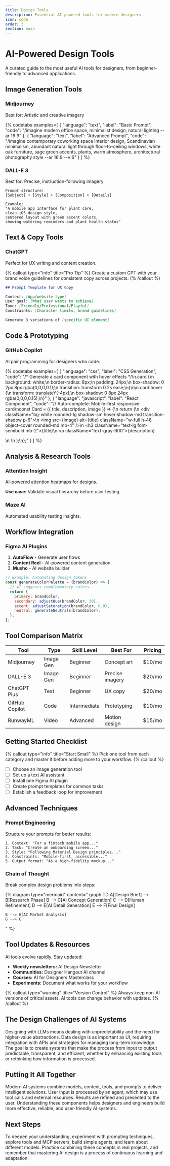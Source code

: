 ```yaml
---
title: Design Tools
description: Essential AI-powered tools for modern designers
icon: code
order: 3
section: main
---
```


# AI-Powered Design Tools

A curated guide to the most useful AI tools for designers, from beginner-friendly to advanced applications.

## Image Generation Tools

### Midjourney

Best for: Artistic and creative imagery

{% codetabs examples=[
  {
    "language": "text",
    "label": "Basic Prompt",
    "code": "/imagine modern office space, minimalist design, natural lighting --ar 16:9"
  },
  {
    "language": "text",
    "label": "Advanced Prompt",
    "code": "/imagine contemporary coworking space interior design, Scandinavian minimalism, abundant natural light through floor-to-ceiling windows, white oak furniture, sage green accents, plants, warm atmosphere, architectural photography style --ar 16:9 --v 6"
  }
] %}

### DALL-E 3

Best for: Precise, instruction-following imagery

```text
Prompt structure:
[Subject] + [Style] + [Composition] + [Details]

Example:
"A mobile app interface for plant care,
clean iOS design style,
centered layout with green accent colors,
showing watering reminders and plant health status"
```

## Text & Copy Tools

### ChatGPT

Perfect for UX writing and content creation.

{% callout type="info" title="Pro Tip" %}
Create a custom GPT with your brand voice guidelines for consistent copy across projects.
{% /callout %}

```markdown
## Prompt Template for UX Copy

Context: [App/website type]
User goal: [What user wants to achieve]
Tone: [Friendly/Professional/Playful]
Constraints: [Character limits, brand guidelines]

Generate 3 variations of [specific UI element]
```

## Code & Prototyping

### GitHub Copilot

AI pair programming for designers who code.

{% codetabs examples=[
  {
    "language": "css",
    "label": "CSS Generation",
    "code": "/* Generate a card component with hover effects */\n.card {\n  background: white;\n  border-radius: 8px;\n  padding: 24px;\n  box-shadow: 0 2px 8px rgba(0,0,0,0.1);\n  transition: transform 0.2s ease;\n}\n\n.card:hover {\n  transform: translateY(-4px);\n  box-shadow: 0 8px 24px rgba(0,0,0,0.15);\n}"
  },
  {
    "language": "javascript",
    "label": "React Component",
    "code": "// Auto-complete: Mobile-first responsive card\nconst Card = ({ title, description, image }) => {\n  return (\n    <div className=\"bg-white rounded-lg shadow-sm hover:shadow-md transition-shadow p-6\">\n      <img src={image} alt={title} className=\"w-full h-48 object-cover rounded-md mb-4\" />\n      <h3 className=\"text-lg font-semibold mb-2\">{title}</h3>\n      <p className=\"text-gray-600\">{description}</p>\n    </div>\n  );\n};"
  }
] %}

## Analysis & Research Tools

### Attention Insight

AI-powered attention heatmaps for designs.

**Use case:** Validate visual hierarchy before user testing.

### Maze AI

Automated usability testing insights.

## Workflow Integration

### Figma AI Plugins

1. **AutoFlow** - Generate user flows
2. **Content Reel** - AI-powered content generation
3. **Musho** - AI website builder

```javascript
// Example: Automating design tokens
const generateColorPalette = (brandColor) => {
  // AI suggests complementary colors
  return {
    primary: brandColor,
    secondary: adjustHue(brandColor, 30),
    accent: adjustSaturation(brandColor, 0.8),
    neutral: generateNeutrals(brandColor),
  };
};
```

## Tool Comparison Matrix

| Tool           | Type      | Skill Level  | Best For        | Pricing |
| -------------- | --------- | ------------ | --------------- | ------- |
| Midjourney     | Image Gen | Beginner     | Concept art     | $10/mo  |
| DALL-E 3       | Image Gen | Beginner     | Precise imagery | $20/mo  |
| ChatGPT Plus   | Text      | Beginner     | UX copy         | $20/mo  |
| GitHub Copilot | Code      | Intermediate | Prototyping     | $10/mo  |
| RunwayML       | Video     | Advanced     | Motion design   | $15/mo  |

## Getting Started Checklist

{% callout type="info" title="Start Small" %}
Pick one tool from each category and master it before adding more to your workflow.
{% /callout %}

- [ ] Choose an image generation tool
- [ ] Set up a text AI assistant
- [ ] Install one Figma AI plugin
- [ ] Create prompt templates for common tasks
- [ ] Establish a feedback loop for improvement

## Advanced Techniques

### Prompt Engineering

Structure your prompts for better results:

```text
1. Context: "For a fintech mobile app..."
2. Task: "Create an onboarding screen..."
3. Style: "Following Material Design principles..."
4. Constraints: "Mobile-first, accessible..."
5. Output format: "As a high-fidelity mockup..."
```

### Chain of Thought

Break complex design problems into steps:

{% diagram type="mermaid" content="
graph TD
A[Design Brief] --> B[Research Phase]
B --> C[AI Concept Generation]
C --> D[Human Refinement]
D --> E[AI Detail Generation]
E --> F[Final Design]

    B --> G[AI Market Analysis]
    G --> C

" %}

## Tool Updates & Resources

AI tools evolve rapidly. Stay updated:

- **Weekly newsletters:** AI Design Newsletter
- **Communities:** Designer Hangout AI channel
- **Courses:** AI for Designers Masterclass
- **Experiments:** Document what works for your workflow

{% callout type="warning" title="Version Control" %}
Always keep non-AI versions of critical assets. AI tools can change behavior with updates.
{% /callout %}

## The Design Challenges of AI Systems

Designing with LLMs means dealing with unpredictability and the need for higher-value abstractions. Data design is as important as UI, requiring integration with APIs and strategies for managing long-term knowledge. The goal is to create systems that make the process from input to output predictable, transparent, and efficient, whether by enhancing existing tools or rethinking how information is processed.

## Putting It All Together

Modern AI systems combine models, context, tools, and prompts to deliver intelligent solutions. User input is processed by an agent, which may use tool calls and external resources. Results are refined and presented to the user. Understanding these components helps designers and engineers build more effective, reliable, and user-friendly AI systems.

## Next Steps

To deepen your understanding, experiment with prompting techniques, explore tools and MCP servers, build simple agents, and learn about different models. Practice combining these concepts in real projects, and remember that mastering AI design is a process of continuous learning and adaptation.
